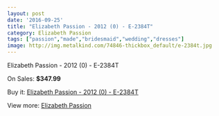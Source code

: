 ```yaml
---
layout: post
date: '2016-09-25'
title: "Elizabeth Passion - 2012 (0) - E-2384T"
category: Elizabeth Passion
tags: ["passion","made","bridesmaid","wedding","dresses"]
image: http://img.metalkind.com/74846-thickbox_default/e-2384t.jpg
---
```

Elizabeth Passion - 2012 (0) - E-2384T

On Sales: **$347.99**
<a href="https://www.metalkind.com/en/elizabeth-passion/4979-e-2384t.html"><amp-img layout="responsive" width="600" height="600" src="//img.metalkind.com/74846-thickbox_default/e-2384t.jpg" alt="Elizabeth Passion - 2012 (0) - E-2384T 0" /></a>

Buy it: [Elizabeth Passion - 2012 (0) - E-2384T](https://www.metalkind.com/en/elizabeth-passion/4979-e-2384t.html "Elizabeth Passion - 2012 (0) - E-2384T")

View more: [Elizabeth Passion](https://www.metalkind.com/en/43-elizabeth-passion "Elizabeth Passion")